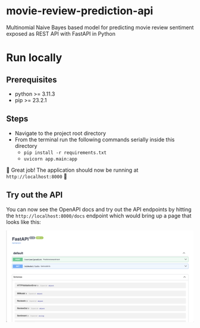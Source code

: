 # movie-review-prediction-api
Multinomial Naive Bayes based model for predicting movie review sentiment exposed as REST API with FastAPI in Python

# Run locally

## Prerequisites
- python >= 3.11.3
- pip >= 23.2.1

## Steps
- Navigate to the project root directory
- From the terminal run the following commands serially inside this directory
    - `pip install -r requirements.txt`
    - `uvicorn app.main:app`

🎉 Great job! The application should now be running at `http://localhost:8000` 🎉

## Try out the API
You can now see the OpenAPI docs and try out the API endpoints by hitting the `http://localhost:8000/docs` endpoint which would bring up a page that looks like this:

![plot](./docs/images/openApi.png)